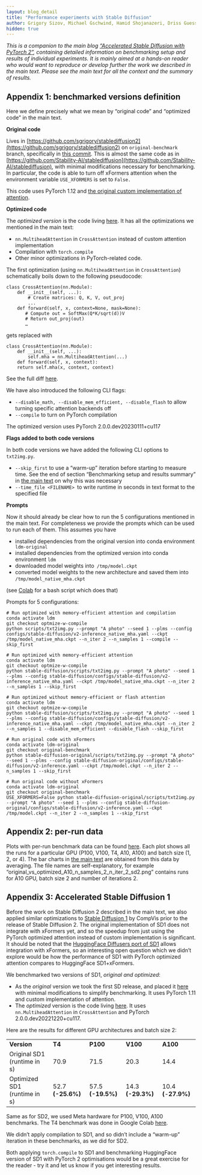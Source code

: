 ```yaml
---
layout: blog_detail
title: "Performance experiments with Stable Diffusion"
author: Grigory Sizov, Michael Gschwind, Hamid Shojanazeri, Driss Guessous, Daniel Haziza, Christian Puhrsch
hidden: true
---
```


*This is a companion to the main blog [“Accelerated Stable Diffusion with PyTorch 2”](/blog/accelerated-stable-diffusion-2/), containing detailed information on benchmarking setup and results of individual experiments. It is mainly aimed at a hands-on reader who would want to reproduce or develop further the work we described in the main text. Please see the main text for all the context and the summary of results.*


## Appendix 1: benchmarked versions definition

Here we define precisely what we mean by “original code” and “optimized code” in the main text.

**Original code**

Lives in [https://github.com/sgrigory/stablediffusion2](https://github.com/sgrigory/stablediffusion2) on `original-benchmark` branch, specifically in [this commit](https://github.com/sgrigory/stablediffusion2/tree/cee9b9f057eeef4b481e138da9dbc4fe8ecb0cba). This is almost the same code as in [https://github.com/Stability-AI/stablediffusion](https://github.com/Stability-AI/stablediffusion), with minimal modifications necessary for benchmarking. In particular, the code is able to turn off xFormers attention when the environment variable `USE_XFORMERS` is set to `False.`

  

This code uses PyTorch 1.12 and [the original custom implementation of attention](https://github.com/sgrigory/stablediffusion2/blob/cee9b9f057eeef4b481e138da9dbc4fe8ecb0cba/ldm/modules/attention.py#L165-L196).

**Optimized code**

The _optimized version_ is the code living [here](https://github.com/sgrigory/stablediffusion2/tree/0f6d17cb2602302bc0f5c7dee6825e4b49a85518). It has all the optimizations we mentioned in the main text:



* `nn.MultiheadAttention` in `CrossAttention` instead of custom attention implementation 
* Compilation with `torch.compile`
* Other minor optimizations in PyTorch-related code. 

The first optimization (using `nn.MultiheadAttention` in `CrossAttention`) schematically boils down to the following pseudocode:

```
class CrossAttention(nn.Module):
    def __init__(self, ...):
        # Create matrices: Q, K, V, out_proj
        ...
    def forward(self, x, context=None, mask=None):
       # Compute out = SoftMax(Q*K/sqrt(d))V
       # Return out_proj(out)
       …
```


gets replaced with

```
class CrossAttention(nn.Module):
    def __init__(self, ...):
        self.mha = nn.MultiheadAttention(...)
    def forward(self, x, context):
	return self.mha(x, context, context)
```

See the full diff [here](https://github.com/Stability-AI/stablediffusion/compare/main...sgrigory:stablediffusion2:optimize-w-compile?expand=1#diff-db5d837c282869a3588a17885e0baec3e29bf0701af6f4f34774d7b94503f7d4R145-R188).

We have also introduced the following CLI flags:



* `--disable_math, --disable_mem_efficient, --disable_flash` to allow turning specific attention backends off
* `--compile` to turn on PyTorch compilation

The optimized version uses PyTorch 2.0.0.dev20230111+cu117

**Flags added to both code versions**

In both code versions we have added the following CLI options to `txt2img.py`. 



* `--skip_first` to use a “warm-up” iteration before starting to measure time. See the end of section “Benchmarking setup and results summary” in [the main text](/blog/accelerated-stable-diffusion-2/) on why this was necessary
* `--time_file <FILENAME> `to write runtime in seconds in text format to the specified file

**Prompts**

Now it should already be clear how to run the 5 configurations mentioned in the main text. For completeness we provide the prompts which can be used to run each of them. This assumes you have 



* installed dependencies from the original version into conda environment` ldm-original`
* installed dependencies from the optimized version into conda environment `ldm`
* downloaded model weights into` /tmp/model.ckpt`
* converted model weights to the new architecture and saved them into `/tmp/model_native_mha.ckpt`

(see [Colab](https://colab.research.google.com/drive/1cSP5HoRZCbjH55MdYiRtxC_Q0obQQ5ZD?usp=sharing) for a bash script which does that)

Prompts for 5 configurations:

```
# Run optimized with memory-efficient attention and compilation
conda activate ldm
git checkout optmize-w-compile
python scripts/txt2img.py --prompt "A photo" --seed 1 --plms --config configs/stable-diffusion/v2-inference_native_mha.yaml --ckpt /tmp/model_native_mha.ckpt --n_iter 2 --n_samples 1 --compile --skip_first

# Run optimized with memory-efficient attention
conda activate ldm
git checkout optmize-w-compile
python stable-diffusion/scripts/txt2img.py --prompt "A photo" --seed 1 --plms --config stable-diffusion/configs/stable-diffusion/v2-inference_native_mha.yaml --ckpt /tmp/model_native_mha.ckpt --n_iter 2 --n_samples 1 --skip_first

# Run optimized without memory-efficient or flash attention
conda activate ldm
git checkout optmize-w-compile
python stable-diffusion/scripts/txt2img.py --prompt "A photo" --seed 1 --plms --config stable-diffusion/configs/stable-diffusion/v2-inference_native_mha.yaml --ckpt /tmp/model_native_mha.ckpt --n_iter 2 --n_samples 1 --disable_mem_efficient --disable_flash --skip_first 

# Run original code with xFormers
conda activate ldm-original
git checkout original-benchmark
python stable-diffusion-original/scripts/txt2img.py --prompt "A photo" --seed 1 --plms --config stable-diffusion-original/configs/stable-diffusion/v2-inference.yaml --ckpt /tmp/model.ckpt --n_iter 2 --n_samples 1 --skip_first

# Run original code without xFormers
conda activate ldm-original
git checkout original-benchmark
USE_XFORMERS=False python stable-diffusion-original/scripts/txt2img.py --prompt "A photo" --seed 1 --plms --config stable-diffusion-original/configs/stable-diffusion/v2-inference.yaml --ckpt /tmp/model.ckpt --n_iter 2 --n_samples 1 --skip_first
```

## Appendix 2: per-run data

Plots with per-run benchmark data can be found [here](https://drive.google.com/drive/folders/1NWIGDBAsMakMeByQU0FmMFtyoRsUI0pF?usp=share_link). Each plot shows all the runs for a particular GPU (P100, V100, T4, A10, A100) and batch size (1, 2, or 4). The bar charts in [the main text](/blog/accelerated-stable-diffusion-2/) are obtained from this data by averaging. The file names are self-explanatory, for example “original_vs_optimized_A10_n_samples_2_n_iter_2_sd2.png” contains runs for A10 GPU, batch size 2 and number of iterations 2. 


## Appendix 3: Accelerated Stable Diffusion 1

Before the work on Stable Diffusion 2 described in the main text, we also applied similar optimizations to [Stable Diffusion 1](https://github.com/CompVis/stable-diffusion) by CompVis prior to the release of Stable Diffusion 2. The original implementation of SD1 does not integrate with xFormers yet, and so the speedup from just using the PyTorch optimized attention instead of custom implementation is significant. It should be noted that the [HuggingFace Diffusers port of SD1](https://github.com/huggingface/diffusers#stable-diffusion-is-fully-compatible-with-diffusers) allows integration with xFormers, so an interesting open question which we didn’t explore would be how the performance of SD1 with PyTorch optimized attention compares to HuggingFace SD1+xFormers. 

We benchmarked two versions of SD1, _original and optimized_:



* As the _original_ version we took the first SD release, and placed it [here](https://github.com/sgrigory/stable-diffusion/tree/original-release) with minimal modifications to simplify benchmarking. It uses PyTorch 1.11 and custom implementation of attention.
* The _optimized_ version is the code living [here](https://github.com/sgrigory/stable-diffusion/tree/9809711e6921dfae8a4c2934f8c737bd03ad32a1). It uses `nn.MultiheadAttention` in `CrossAttention` and PyTorch 2.0.0.dev20221220+cu117.

Here are the results for different GPU architectures and batch size 2:


<table class="table">
  <tr>
   <td>
<strong>Version</strong>

   </td>
   <td><strong>T4</strong>
   </td>
   <td><strong>P100</strong>
   </td>
   <td><strong>V100</strong>
   </td>
   <td><strong>A100 </strong>
   </td>
  </tr>
  <tr>
   <td>
Original SD1 (runtime in s)

   </td>
   <td>70.9
   </td>
   <td>71.5
   </td>
   <td>20.3
   </td>
   <td>14.4
   </td>
  </tr>
  <tr>
   <td>
Optimized SD1 (runtime in s)

   </td>
   <td>52.7 <strong>(-25.6%)</strong>
   </td>
   <td>57.5 <strong>(-19.5%)</strong>
   </td>
   <td>14.3 <strong>(-29.3%)</strong>
   </td>
   <td>10.4 <strong>(</strong>-<strong>27.9%)</strong>
   </td>
  </tr>
</table>


Same as for SD2, we used Meta hardware for P100, V100, A100 benchmarks. The T4 benchmark was done in Google Colab [here](https://colab.research.google.com/drive/1E83F4o6yePnXTI0vUsQTggiZabLipTCD?usp=sharing).

We didn’t apply compilation to SD1, and so didn’t include a “warm-up” iteration in these benchmarks, as we did for SD2.

Both applying `torch.compile` to SD1 and benchmarking HuggingFace version of SD1 with PyTorch 2 optimisations would be a great exercise for the reader - try it and let us know if you get interesting results.
